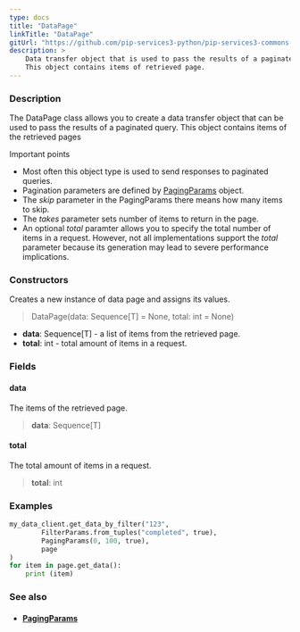 ```yaml
---
type: docs
title: "DataPage"
linkTitle: "DataPage"
gitUrl: "https://github.com/pip-services3-python/pip-services3-commons-python"
description: > 
    Data transfer object that is used to pass the results of a paginated query.
    This object contains items of retrieved page.
---
```


### Description

The DataPage class allows you to create a data transfer object that can be used to pass the results of a paginated query. This object contains items of the retrieved pages

Important points

- Most often this object type is used to send responses to paginated queries.
- Pagination parameters are defined by [PagingParams](../paging_params) object.
- The *skip* parameter in the PagingParams there means how many items to skip.
- The *takes* parameter sets number of items to return in the page.
- An optional *total* paramter allows you to specify the total number of items in a request. However, not all implementations support the *total* parameter because its generation may lead to severe performance implications.   

### Constructors
Creates a new instance of data page and assigns its values.

> DataPage(data: Sequence[T] = None, total: int = None)

- **data**:  Sequence[T] - a list of items from the retrieved page.
- **total**: int - total amount of items in a request.

### Fields


<span class="hide-title-link">

#### data
The items of the retrieved page.
> **data**: Sequence[T]

#### total
The total amount of items in a request.
> **total**: int

</span>

### Examples

```python
my_data_client.get_data_by_filter("123",
        FilterParams.from_tuples("completed", true),
        PagingParams(0, 100, true),
        page
)
for item in page.get_data():
    print (item)


```

### See also
- #### [PagingParams](../paging_params)
